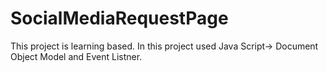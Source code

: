 # SocialMediaRequestPage
This project is learning based. In this project used Java Script-> Document Object Model and Event Listner.
